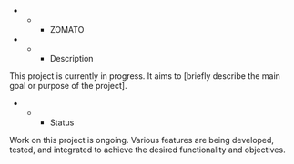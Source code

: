 - - - ZOMATO

- - - Description

This project is currently in progress. It aims to [briefly describe the main goal or purpose of the project].

- - - Status

Work on this project is ongoing. Various features are being developed, tested, and integrated to achieve the desired functionality and objectives.
